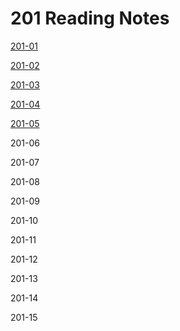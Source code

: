 # 201 Reading Notes
 [201-01](class-01.md) 

 [201-02](class-02.md)

 [201-03](class-03.md)

 [201-04](class-04.md)

 [201-05](class-05.md)

 201-06

201-07

201-08

201-09

201-10

201-11

201-12

201-13

201-14

201-15






